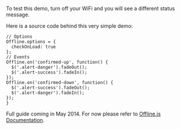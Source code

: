 <link rel="stylesheet" href="http://github.hubspot.com/offline/themes/offline-theme-default.css">
<script>
(function() {
    var script = document.createElement('script');
    script.onload = function() {
      Offline.options = {
        checkOnLoad: true
      };
      Offline.on('confirmed-up', function() {
        $('.alert-danger').fadeOut();
        $('.alert-success').fadeIn();
      });
      Offline.on('confirmed-down', function() {
        $('.alert-success').fadeOut();
        $('.alert-danger').fadeIn();
      });
    }
    document.body.appendChild(script);
    script.src = 'http://github.hubspot.com/offline/offline.min.js';
})();
</script>

To test this demo, turn off your WiFi and you will see a different status
message.

<div class="alert alert-success" style="display: none">
  You are connected to the internet.
</div>

<div class="alert alert-danger" style="display: none">
  You lost connection to the internet.
</div>

Here is a source code behind this very simple demo:
```script
// Options
Offline.options = {
  checkOnLoad: true
};
// Events
Offline.on('confirmed-up', function() {
  $('.alert-danger').fadeOut();
  $('.alert-success').fadeIn();
});
Offline.on('confirmed-down', function() {
  $('.alert-success').fadeOut();
  $('.alert-danger').fadeIn();
});
}
```

<div class="alert alert-warning">
  Full guide coming in May 2014. For now please refer to
  <a href="http://github.hubspot.com/offline/">Offline.js Documentation</a>.
</div>